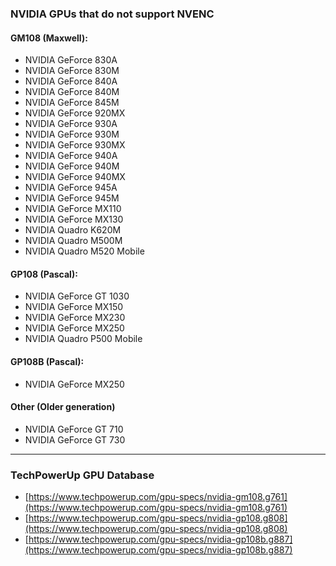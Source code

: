 ### NVIDIA GPUs that do not support NVENC

#### GM108 (Maxwell):

- NVIDIA GeForce 830A
- NVIDIA GeForce 830M
- NVIDIA GeForce 840A
- NVIDIA GeForce 840M
- NVIDIA GeForce 845M
- NVIDIA GeForce 920MX
- NVIDIA GeForce 930A
- NVIDIA GeForce 930M
- NVIDIA GeForce 930MX
- NVIDIA GeForce 940A
- NVIDIA GeForce 940M
- NVIDIA GeForce 940MX
- NVIDIA GeForce 945A
- NVIDIA GeForce 945M
- NVIDIA GeForce MX110
- NVIDIA GeForce MX130
- NVIDIA Quadro K620M
- NVIDIA Quadro M500M
- NVIDIA Quadro M520 Mobile

#### GP108 (Pascal):

- NVIDIA GeForce GT 1030
- NVIDIA GeForce MX150
- NVIDIA GeForce MX230
- NVIDIA GeForce MX250
- NVIDIA Quadro P500 Mobile

#### GP108B (Pascal):

- NVIDIA GeForce MX250

#### Other (Older generation)

- NVIDIA GeForce GT 710
- NVIDIA GeForce GT 730

----

### TechPowerUp GPU Database

- [https://www.techpowerup.com/gpu-specs/nvidia-gm108.g761](https://www.techpowerup.com/gpu-specs/nvidia-gm108.g761)
- [https://www.techpowerup.com/gpu-specs/nvidia-gp108.g808](https://www.techpowerup.com/gpu-specs/nvidia-gp108.g808)
- [https://www.techpowerup.com/gpu-specs/nvidia-gp108b.g887](https://www.techpowerup.com/gpu-specs/nvidia-gp108b.g887)
